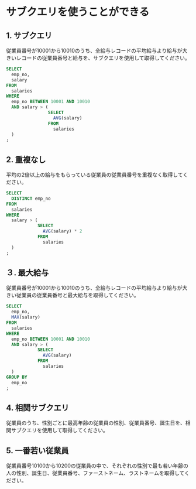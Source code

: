 # サブクエリを使うことができる

## 1. サブクエリ

従業員番号が10001から10010のうち、全給与レコードの平均給与より給与が大きいレコードの従業員番号と給与を、サブクエリを使用して取得してください。
```sql
SELECT
  emp_no,
  salary
FROM
  salaries
WHERE
  emp_no BETWEEN 10001 AND 10010
  AND salary > (
                SELECT
                  AVG(salary)
                FROM
                  salaries
  )
;
```

## 2. 重複なし

平均の2倍以上の給与をもらっている従業員の従業員番号を重複なく取得してください。
```sql
SELECT
  DISTINCT emp_no
FROM
  salaries
WHERE
  salary > (
            SELECT
              AVG(salary) * 2
            FROM
              salaries
  )
;
```

## ３. 最大給与

従業員番号が10001から10010のうち、全給与レコードの平均給与より給与が大きい従業員の従業員番号と最大給与を取得してください。

```sql
SELECT
  emp_no,
  MAX(salary)
FROM
  salaries
WHERE
  emp_no BETWEEN 10001 AND 10010
  AND salary > (
            SELECT
              AVG(salary)
            FROM
              salaries
  )
GROUP BY
  emp_no
;
```

## 4. 相関サブクエリ

従業員のうち、性別ごとに最高年齢の従業員の性別、従業員番号、誕生日を、相関サブクエリを使用して取得してください。

## 5. 一番若い従業員

従業員番号10100から10200の従業員の中で、それぞれの性別で最も若い年齢の人の性別、誕生日、従業員番号、ファーストネーム、ラストネームを取得してください。

